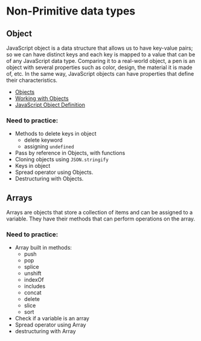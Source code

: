 # Non-Primitive data types

## Object

JavaScript object is a data structure that allows us to have key-value pairs; so we can have distinct keys and each key is mapped to a value that can be of any JavaScript data type. Comparing it to a real-world object, a pen is an object with several properties such as color, design, the material it is made of, etc. In the same way, JavaScript objects can have properties that define their characteristics.

- [Objects](https://javascript.info/object)
- [Working with Objects](https://developer.mozilla.org/en-US/docs/Web/JavaScript/Guide/Working_with_Objects)
- [JavaScript Object Definition](https://www.w3schools.com/js/js_object_definition.asp)

### Need to practice:

- Methods to delete keys in object
  - delete keyword
  - assigning `undefined`
- Pass by reference in Objects, with functions
- Cloning objects using `JSON.stringify`
- Keys in object
- Spread operator using Objects.
- Destructuring with Objects.

## Arrays
Arrays are objects that store a collection of items and can be assigned to a variable. They have their methods that can perform operations on the array.


### Need to practice:
- Array built in methods:
  - push
  - pop
  - splice
  - unshift
  - indexOf
  - includes
  - concat
  - delete
  - slice
  - sort
- Check if a variable is an array
- Spread operator using Array
- destructuring with Array